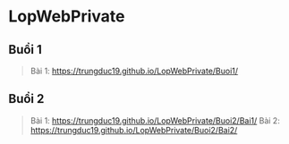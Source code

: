 # LopWebPrivate

## Buổi 1
> Bài 1: https://trungduc19.github.io/LopWebPrivate/Buoi1/
## Buổi 2
> Bài 1: https://trungduc19.github.io/LopWebPrivate/Buoi2/Bai1/
> Bài 2: https://trungduc19.github.io/LopWebPrivate/Buoi2/Bai2/
